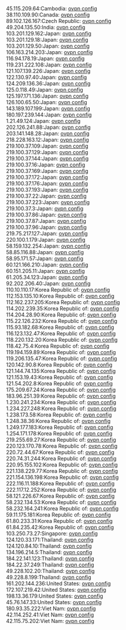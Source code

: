 45.115.209.64:Cambodia: [ovpn config](vpn/45_115_209_64.ovpn)  
38.110.109.90:Canada: [ovpn config](vpn/38_110_109_90.ovpn)  
89.102.126.167:Czech Republic: [ovpn config](vpn/89_102_126_167.ovpn)  
49.204.135.50:India: [ovpn config](vpn/49_204_135_50.ovpn)  
103.201.129.162:Japan: [ovpn config](vpn/103_201_129_162.ovpn)  
103.201.129.18:Japan: [ovpn config](vpn/103_201_129_18.ovpn)  
103.201.129.50:Japan: [ovpn config](vpn/103_201_129_50.ovpn)  
106.163.214.203:Japan: [ovpn config](vpn/106_163_214_203.ovpn)  
116.94.178.19:Japan: [ovpn config](vpn/116_94_178_19.ovpn)  
119.231.222.108:Japan: [ovpn config](vpn/119_231_222_108.ovpn)  
121.107.139.226:Japan: [ovpn config](vpn/121_107_139_226.ovpn)  
122.130.97.40:Japan: [ovpn config](vpn/122_130_97_40.ovpn)  
124.209.136.36:Japan: [ovpn config](vpn/124_209_136_36.ovpn)  
125.0.118.49:Japan: [ovpn config](vpn/125_0_118_49.ovpn)  
125.197.171.136:Japan: [ovpn config](vpn/125_197_171_136.ovpn)  
126.100.65.50:Japan: [ovpn config](vpn/126_100_65_50.ovpn)  
143.189.107.199:Japan: [ovpn config](vpn/143_189_107_199.ovpn)  
180.197.239.144:Japan: [ovpn config](vpn/180_197_239_144.ovpn)  
1.21.49.124:Japan: [ovpn config](vpn/1_21_49_124.ovpn)  
202.126.241.88:Japan: [ovpn config](vpn/202_126_241_88.ovpn)  
203.141.148.28:Japan: [ovpn config](vpn/203_141_148_28.ovpn)  
218.228.163.12:Japan: [ovpn config](vpn/218_228_163_12.ovpn)  
219.100.37.109:Japan: [ovpn config](vpn/219_100_37_109.ovpn)  
219.100.37.129:Japan: [ovpn config](vpn/219_100_37_129.ovpn)  
219.100.37.144:Japan: [ovpn config](vpn/219_100_37_144.ovpn)  
219.100.37.16:Japan: [ovpn config](vpn/219_100_37_16.ovpn)  
219.100.37.169:Japan: [ovpn config](vpn/219_100_37_169.ovpn)  
219.100.37.172:Japan: [ovpn config](vpn/219_100_37_172.ovpn)  
219.100.37.176:Japan: [ovpn config](vpn/219_100_37_176.ovpn)  
219.100.37.193:Japan: [ovpn config](vpn/219_100_37_193.ovpn)  
219.100.37.22:Japan: [ovpn config](vpn/219_100_37_22.ovpn)  
219.100.37.223:Japan: [ovpn config](vpn/219_100_37_223.ovpn)  
219.100.37.3:Japan: [ovpn config](vpn/219_100_37_3.ovpn)  
219.100.37.86:Japan: [ovpn config](vpn/219_100_37_86.ovpn)  
219.100.37.87:Japan: [ovpn config](vpn/219_100_37_87.ovpn)  
219.100.37.96:Japan: [ovpn config](vpn/219_100_37_96.ovpn)  
219.75.217.127:Japan: [ovpn config](vpn/219_75_217_127.ovpn)  
220.100.1.179:Japan: [ovpn config](vpn/220_100_1_179.ovpn)  
58.159.132.254:Japan: [ovpn config](vpn/58_159_132_254.ovpn)  
58.85.116.88:Japan: [ovpn config](vpn/58_85_116_88.ovpn)  
58.95.171.57:Japan: [ovpn config](vpn/58_95_171_57.ovpn)  
60.121.166.210:Japan: [ovpn config](vpn/60_121_166_210.ovpn)  
60.151.205.11:Japan: [ovpn config](vpn/60_151_205_11.ovpn)  
61.205.34.123:Japan: [ovpn config](vpn/61_205_34_123.ovpn)  
92.202.206.40:Japan: [ovpn config](vpn/92_202_206_40.ovpn)  
110.10.110.17:Korea Republic of: [ovpn config](vpn/110_10_110_17.ovpn)  
112.153.135.10:Korea Republic of: [ovpn config](vpn/112_153_135_10.ovpn)  
112.162.237.205:Korea Republic of: [ovpn config](vpn/112_162_237_205.ovpn)  
114.202.239.35:Korea Republic of: [ovpn config](vpn/114_202_239_35.ovpn)  
114.204.28.90:Korea Republic of: [ovpn config](vpn/114_204_28_90.ovpn)  
115.22.126.232:Korea Republic of: [ovpn config](vpn/115_22_126_232.ovpn)  
115.93.182.68:Korea Republic of: [ovpn config](vpn/115_93_182_68.ovpn)  
116.123.132.47:Korea Republic of: [ovpn config](vpn/116_123_132_47.ovpn)  
118.220.132.20:Korea Republic of: [ovpn config](vpn/118_220_132_20.ovpn)  
118.42.75.4:Korea Republic of: [ovpn config](vpn/118_42_75_4.ovpn)  
119.194.159.89:Korea Republic of: [ovpn config](vpn/119_194_159_89.ovpn)  
119.206.135.47:Korea Republic of: [ovpn config](vpn/119_206_135_47.ovpn)  
120.142.90.8:Korea Republic of: [ovpn config](vpn/120_142_90_8.ovpn)  
121.144.74.135:Korea Republic of: [ovpn config](vpn/121_144_74_135.ovpn)  
121.153.19.43:Korea Republic of: [ovpn config](vpn/121_153_19_43.ovpn)  
121.54.202.8:Korea Republic of: [ovpn config](vpn/121_54_202_8.ovpn)  
175.209.67.24:Korea Republic of: [ovpn config](vpn/175_209_67_24.ovpn)  
183.96.251.39:Korea Republic of: [ovpn config](vpn/183_96_251_39.ovpn)  
1.230.241.234:Korea Republic of: [ovpn config](vpn/1_230_241_234.ovpn)  
1.234.227.248:Korea Republic of: [ovpn config](vpn/1_234_227_248.ovpn)  
1.238.173.58:Korea Republic of: [ovpn config](vpn/1_238_173_58.ovpn)  
1.248.38.36:Korea Republic of: [ovpn config](vpn/1_248_38_36.ovpn)  
1.249.177.183:Korea Republic of: [ovpn config](vpn/1_249_177_183.ovpn)  
1.254.171.178:Korea Republic of: [ovpn config](vpn/1_254_171_178.ovpn)  
219.255.69.27:Korea Republic of: [ovpn config](vpn/219_255_69_27.ovpn)  
220.123.170.78:Korea Republic of: [ovpn config](vpn/220_123_170_78.ovpn)  
220.72.44.67:Korea Republic of: [ovpn config](vpn/220_72_44_67.ovpn)  
220.74.31.244:Korea Republic of: [ovpn config](vpn/220_74_31_244.ovpn)  
220.95.155.102:Korea Republic of: [ovpn config](vpn/220_95_155_102.ovpn)  
221.138.229.77:Korea Republic of: [ovpn config](vpn/221_138_229_77.ovpn)  
221.154.136.198:Korea Republic of: [ovpn config](vpn/221_154_136_198.ovpn)  
222.116.11.188:Korea Republic of: [ovpn config](vpn/222_116_11_188.ovpn)  
222.117.12.252:Korea Republic of: [ovpn config](vpn/222_117_12_252.ovpn)  
58.121.226.67:Korea Republic of: [ovpn config](vpn/58_121_226_67.ovpn)  
58.232.134.53:Korea Republic of: [ovpn config](vpn/58_232_134_53.ovpn)  
58.232.164.241:Korea Republic of: [ovpn config](vpn/58_232_164_241.ovpn)  
59.11.175.181:Korea Republic of: [ovpn config](vpn/59_11_175_181.ovpn)  
61.80.233.31:Korea Republic of: [ovpn config](vpn/61_80_233_31.ovpn)  
61.84.235.42:Korea Republic of: [ovpn config](vpn/61_84_235_42.ovpn)  
103.250.73.27:Singapore: [ovpn config](vpn/103_250_73_27.ovpn)  
124.120.33.171:Thailand: [ovpn config](vpn/124_120_33_171.ovpn)  
124.120.84.10:Thailand: [ovpn config](vpn/124_120_84_10.ovpn)  
134.196.214.5:Thailand: [ovpn config](vpn/134_196_214_5.ovpn)  
184.22.141.123:Thailand: [ovpn config](vpn/184_22_141_123.ovpn)  
184.22.37.249:Thailand: [ovpn config](vpn/184_22_37_249.ovpn)  
49.228.102.20:Thailand: [ovpn config](vpn/49_228_102_20.ovpn)  
49.228.8.199:Thailand: [ovpn config](vpn/49_228_8_199.ovpn)  
161.202.144.236:United States: [ovpn config](vpn/161_202_144_236.ovpn)  
172.107.219.42:United States: [ovpn config](vpn/172_107_219_42.ovpn)  
198.13.36.179:United States: [ovpn config](vpn/198_13_36_179.ovpn)  
45.76.147.33:United States: [ovpn config](vpn/45_76_147_33.ovpn)  
180.93.35.222:Viet Nam: [ovpn config](vpn/180_93_35_222.ovpn)  
42.114.252.41:Viet Nam: [ovpn config](vpn/42_114_252_41.ovpn)  
42.115.75.202:Viet Nam: [ovpn config](vpn/42_115_75_202.ovpn)  
